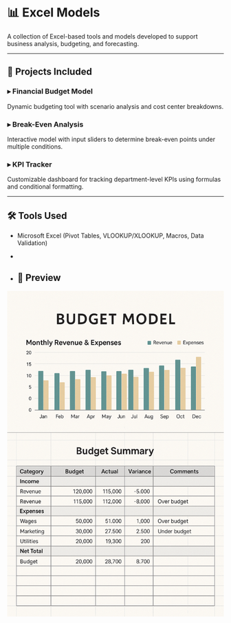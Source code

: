# 📊 Excel Models

A collection of Excel-based tools and models developed to support business analysis, budgeting, and forecasting.

---

## 📌 Projects Included

### ▸ Financial Budget Model  
Dynamic budgeting tool with scenario analysis and cost center breakdowns.

### ▸ Break-Even Analysis  
Interactive model with input sliders to determine break-even points under multiple conditions.

### ▸ KPI Tracker  
Customizable dashboard for tracking department-level KPIs using formulas and conditional formatting.

---

## 🛠 Tools Used
- Microsoft Excel (Pivot Tables, VLOOKUP/XLOOKUP, Macros, Data Validation)

- 
- ## 📸 Preview
![Budget Model Preview](https://github.com/Zaurezzh/Zaurez-Analytics-Portfolio/blob/main/Assets/budget_model_preview.png)
